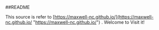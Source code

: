 ##README

This source is refer to [https://maxwell-nc.github.io/](https://maxwell-nc.github.io/ "https://maxwell-nc.github.io/") .
Welcome to Visit it!